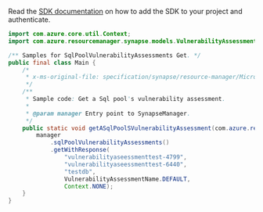 Read the [SDK documentation](https://github.com/Azure/azure-sdk-for-java/blob/azure-resourcemanager-synapse_1.0.0-beta.3/sdk/synapse/azure-resourcemanager-synapse/README.md) on how to add the SDK to your project and authenticate.

```java
import com.azure.core.util.Context;
import com.azure.resourcemanager.synapse.models.VulnerabilityAssessmentName;

/** Samples for SqlPoolVulnerabilityAssessments Get. */
public final class Main {
    /*
     * x-ms-original-file: specification/synapse/resource-manager/Microsoft.Synapse/stable/2021-06-01/examples/GetSqlPoolVulnerabilityAssessment.json
     */
    /**
     * Sample code: Get a Sql pool's vulnerability assessment.
     *
     * @param manager Entry point to SynapseManager.
     */
    public static void getASqlPoolSVulnerabilityAssessment(com.azure.resourcemanager.synapse.SynapseManager manager) {
        manager
            .sqlPoolVulnerabilityAssessments()
            .getWithResponse(
                "vulnerabilityaseessmenttest-4799",
                "vulnerabilityaseessmenttest-6440",
                "testdb",
                VulnerabilityAssessmentName.DEFAULT,
                Context.NONE);
    }
}
```
